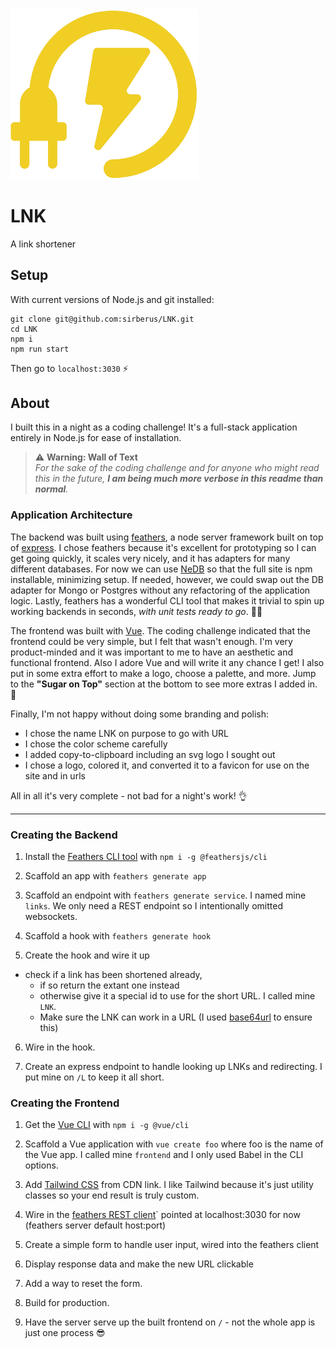 <img src="plug.png" alt="plug" width="300">

# LNK

A link shortener

## Setup

With current versions of Node.js and git installed:

```
git clone git@github.com:sirberus/LNK.git
cd LNK
npm i
npm run start
```

Then go to `localhost:3030` ⚡️

## About

I built this in a night as a coding challenge! It's a full-stack application entirely in Node.js for ease of installation.

> ⚠️ **Warning: Wall of Text**<br>
> *For the sake of the coding challenge and for anyone who might read this in the future, __I am being much more verbose in this readme than normal__.*

### Application Architecture

The backend was built using [feathers](https://feathersjs.com/), a node server framework built on top of [express](https://expressjs.com/). I chose feathers because it's excellent for prototyping so I can get going quickly, it scales very nicely, and it has adapters for many different databases. For now we can use [NeDB](https://github.com/louischatriot/nedb) so that the full site is npm installable, minimizing setup. If needed, however, we could swap out the DB adapter for Mongo or Postgres without any refactoring of the application logic. Lastly, feathers has a wonderful CLI tool that makes it trivial to spin up working backends in seconds, *with unit tests ready to go*. 👨‍🔬

The frontend was built with [Vue](https://vuejs.org). The coding challenge indicated that the frontend could be very simple, but I felt that wasn't enough. I'm very product-minded and it was important to me to have an aesthetic and functional frontend. Also I adore Vue and will write it any chance I get! I also put in some extra effort to make a logo, choose a palette, and more. Jump to the **"Sugar on Top"** section at the bottom to see more extras I added in. 🎁

Finally, I'm not happy without doing some branding and polish:
- I chose the name LNK on purpose to go with URL
- I chose the color scheme carefully
- I added copy-to-clipboard including an svg logo I sought out
- I chose a logo, colored it, and converted it to a favicon for use on the site and in urls

All in all it's very complete - not bad for a night's work! 👌

---

### Creating the Backend

1) Install the [Feathers CLI tool](https://github.com/feathersjs/cli) with `npm i -g @feathersjs/cli`

2) Scaffold an app with `feathers generate app`

3) Scaffold an endpoint with `feathers generate service`. I named mine `links`. We only need a REST endpoint so I intentionally omitted websockets.

4) Scaffold a hook with `feathers generate hook`

5) Create the hook and wire it up

- check if a link has been shortened already, 
  - if so return the extant one instead
  - otherwise give it a special id to use for the short URL. I called mine `LNK`.
  - Make sure the LNK can work in a URL (I  used [base64url](https://www.npmjs.com/package/base64url) to ensure this)

6) Wire in the hook.

7) Create an express endpoint to handle looking up LNKs and redirecting. I put mine on `/L` to keep it all short.

### Creating the Frontend

1) Get the [Vue CLI](https://cli.vuejs.org/) with `npm i -g @vue/cli`

2) Scaffold a Vue application with `vue create foo` where foo is the name of the Vue app. I called mine `frontend` and I only used Babel in the CLI options.

3) Add [Tailwind CSS](https://tailwindcss.com/) from CDN link. I like Tailwind because it's just utility classes so your end result is truly custom.

4) Wire in the [feathers REST client](https://docs.feathersjs.com/api/client/rest.html)` pointed at localhost:3030 for now (feathers server default host:port)

5) Create a simple form to handle user input, wired into the feathers client

7) Display response data and make the new URL clickable

8) Add a way to reset the form.

9) Build for production.

10) Have the server serve up the built frontend on `/` - not the whole app is just one process 😎
